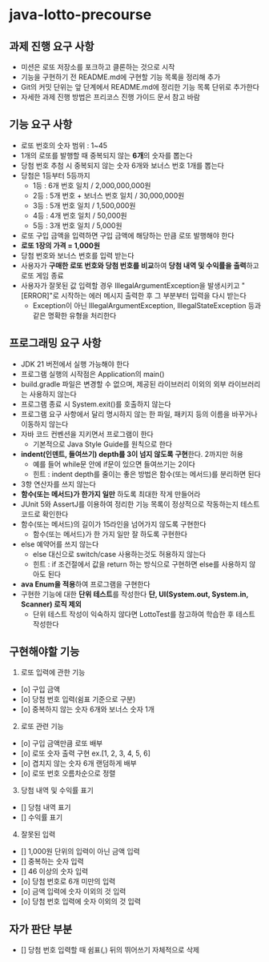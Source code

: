 # java-lotto-precourse


## 과제 진행 요구 사항
- 미션은 로또 저장소를 포크하고 클론하는 것으로 시작
- 기능을 구현하기 전 README.md에 구현할 기능 목록을 정리해 추가
- Git의 커밋 단위는 앞 단계에서 README.md에 정리한 기능 목록 단위로 추가한다
- 자세한 과제 진행 방법은 프리코스 진행 가이드 문서 참고 바람

## 기능 요구 사항
- 로또 번호의 숫자 범위 : 1~45
- 1개의 로또를 발행할 때 중복되지 않는 **6개**의 숫자를 뽑는다
- 당첨 번호 추첨 시 중복되지 않는 숫자 6개와 보너스 번호 1개를 뽑는다
- 당첨은 1등부터 5등까지
  * 1등 : 6개 번호 일치 / 2,000,000,000원
  * 2등 : 5개 번호 + 보너스 번호 일치 / 30,000,000원
  * 3등 : 5개 번호 일치 / 1,500,000원
  * 4등 : 4개 번호 일치 / 50,000원
  * 5등 : 3개 번호 일치 / 5,000원
- 로또 구입 금액을 입력하면 구입 금액에 해당하는 만큼 로또 발행해야 한다
- **로또 1장의 가격 = 1,000원**
- 당첨 번호와 보너스 번호를 입력 받는다
- 사용자가 **구매한 로또 번호와 당첨 번호를 비교**하여 **당첨 내역 및 수익률을 출력**하고 로또 게임 종료
- 사용자가 잘못된 값 입력할 경우 IllegalArgumentException을 발생시키고 "[ERROR]"로 시작하는 에러 메시지 출력한 후 그 부분부터 입력을 다시 받는다
  * Exception이 아닌 IllegalArgumentException, IllegalStateException 등과 같은 명확한 유형을 처리한다

## 프로그래밍 요구 사항
- JDK 21 버전에서 실행 가능해야 한다
- 프로그램 실행의 시작점은 Application의 main()
- build.gradle 파일은 변경할 수 없으며, 제공된 라이브러리 이외의 외부 라이브러리는 사용하지 않는다
- 프로그램 종료 시 System.exit()를 호출하지 않는다
- 프로그램 요구 사항에서 달리 명시하지 않는 한 파일, 패키지 등의 이름을 바꾸거나 이동하지 않는다
- 자바 코드 컨벤션을 지키면서 프로그램이 한다
  * 기본적으로 Java Style Guide를 원칙으로 한다
- **indent(인덴트, 들여쓰기) depth를 3이 넘지 않도록 구현**한다. 2까지만 허용
  * 예를 들어 while문 안에 if문이 있으면 들여쓰기는 2이다
  * 힌트 : indent depth를 줄이는 좋은 방법은 함수(또는 메서드)를 분리하면 된다
- 3항 연산자를 쓰지 않는다
- **함수(또는 메서드)가 한가지 일만** 하도록 최대한 작게 만들어라
- JUnit 5와 AssertJ를 이용하여 정리한 기능 목록이 정상적으로 작동하는지 테스트 코드로 확인한다
- 함수(또는 메서드)의 길이가 15라인을 넘어가지 않도록 구현한다
  * 함수(또는 메서드)가 한 가지 일만 잘 하도록 구현한다
- else 예약어를 쓰지 않는다
  * else 대신으로 switch/case 사용하는것도 허용하지 않는다
  * 힌트 : if 조건절에서 값을 return 하는 방식으로 구현하면 else를 사용하지 않아도 된다
- **ava Enum을 적용**하여 프로그램을 구현한다
- 구현한 기능에 대한 **단위 테스트**를 작성한다 **단, UI(System.out, System.in, Scanner) 로직 제외**
  * 단위 테스트 작성이 익숙하지 않다면 LottoTest를 참고하여 학습한 후 테스트 작성한다

## 구현해야할 기능
1. 로또 입력에 관한 기능
- [o] 구입 금액
- [o] 당첨 번호 입력(쉼표 기준으로 구분)
- [o] 중복하지 않는 숫자 6개와 보너스 숫자 1개

2. 로또 관련 기능
- [o] 구입 금액만큼 로또 배부
- [o] 로또 숫자 출력 구현 ex.[1, 2, 3, 4, 5, 6]
- [o] 겹치지 않는 숫자 6개 랜덤하게 배부
- [o] 로또 번호 오름차순으로 정렬

3. 당첨 내역 및 수익률 표기
- [] 당첨 내역 표기
- [] 수익률 표기

4. 잘못된 입력
- [] 1,000원 단위의 입력이 아닌 금액 입력
- [] 중복하는 숫자 입력
- [] 46 이상의 숫자 입력
- [o] 당첨 번호로 6개 미만의 입력
- [o] 금액 입력에 숫자 이외의 것 입력
- [o] 당첨 번호 입력에 숫자 이외의 것 입력

## 자가 판단 부분
- [] 당첨 번호 입력할 때 쉼표(,) 뒤의 뛰어쓰기 자체적으로 삭제